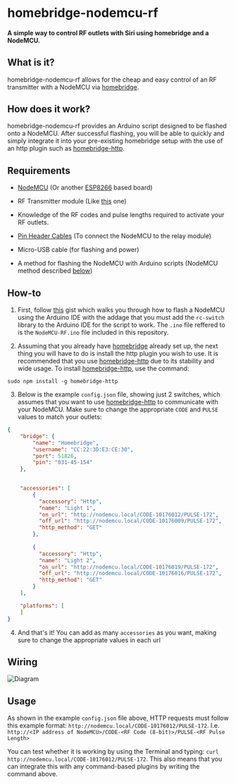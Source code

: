 # homebridge-nodemcu-rf
#### A simple way to control RF outlets with Siri using homebridge and a NodeMCU.

## What is it?

homebridge-nodemcu-rf allows for the cheap and easy control of an RF transmitter with a NodeMCU via [homebridge](https://github.com/nfarina/homebridge).

## How does it work?

homebridge-nodemcu-rf provides an Arduino script designed to be flashed onto a NodeMCU. After successful flashing, you will be able to quickly and simply integrate it into your pre-existing homebridge setup with the use of an http plugin such as [homebridge-http](https://github.com/rudders/homebridge-http).

## Requirements

* [NodeMCU](https://en.wikipedia.org/wiki/NodeMCU) (Or another [ESP8266](https://en.wikipedia.org/wiki/ESP8266) based board)

* RF Transmitter module (Like [this](https://randomnerdtutorials.com/rf-433mhz-transmitter-receiver-module-with-arduino/) one)

* Knowledge of the RF codes and pulse lengths required to activate your RF outlets.

* [Pin Header Cables](https://learn.sparkfun.com/tutorials/connector-basics/pin-header-connectors) (To connect the NodeMCU to the relay module)

* Micro-USB cable (for flashing and power)

* A method for flashing the NodeMCU with Arduino scripts (NodeMCU method described [below](#how-to))

## How-to

1. First, follow [this](https://gist.github.com/Tommrodrigues/8d9d3b886936ccea9c21f495755640dd) gist which walks you through how to flash a NodeMCU using the Arduino IDE with the addage that you must add the `rc-switch` library to the Arduino IDE for the script to work. The `.ino` file reffered to is the `NodeMCU-RF.ino` file included in this repository.

2. Assuming that you already have [homebridge](https://github.com/nfarina/homebridge#installation) already set up, the next thing you will have to do is install the http plugin you wish to use. It is recommended that you use [homebridge-http](https://github.com/rudders/homebridge-http) due to its stability and wide usage. To install [homebridge-http](https://github.com/rudders/homebridge-http), use the command:
```
sudo npm install -g homebridge-http
```

3. Below is the example `config.json` file, showing just 2 switches,  which assumes that you want to use [homebridge-http](https://github.com/rudders/homebridge-http) to communicate with your NodeMCU. Make sure to change the appropriate `CODE` and `PULSE` values to match your outlets:

```json
{
    "bridge": {
        "name": "Homebridge",
        "username": "CC:22:3D:E3:CE:30",
        "port": 51826,
        "pin": "031-45-154"
    },
   

    "accessories": [
        {
          "accessory": "Http",
          "name": "Light 1",
          "on_url": "http://nodemcu.local/CODE-10176012/PULSE-172",
          "off_url": "http://nodemcu.local/CODE-10176009/PULSE-172",
          "http_method": "GET"
        },
        
        {
          "accessory": "Http",
          "name": "Light 2",
          "on_url": "http://nodemcu.local/CODE-10176019/PULSE-172",
          "off_url": "http://nodemcu.local/CODE-10176016/PULSE-172",
          "http_method": "GET"
        }
    ],

    "platforms": [
    ]
}
```

4. And that's it! You can add as many `accessories` as you want, making sure to change the appropriate values in each url

## Wiring

![Diagram](https://image.ibb.co/gN9e19/RF-Diagram.jpg)

## Usage

As shown in the example `config.json` file above, HTTP requests must follow this example format: `http://nodemcu.local/CODE-10176012/PULSE-172`. I.e. `http://<IP address of NodeMCU>/CODE-<RF Code (8-bit)>/PULSE-<RF Pulse Length>`

You can test whether it is working by using the Terminal and typing: `curl http://nodemcu.local/CODE-10176012/PULSE-172`.
This also means that you can integrate this with any command-based plugins by writing the command above.
